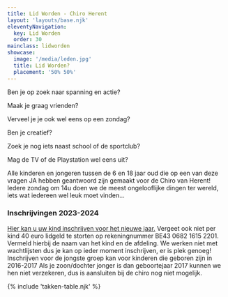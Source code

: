 ```yaml
---
title: Lid Worden - Chiro Herent
layout: 'layouts/base.njk'
eleventyNavigation:
  key: Lid Worden
  order: 30
mainclass: lidworden
showcase: 
  image: '/media/leden.jpg'
  title: Lid Worden?
  placement: '50% 50%'
---
```


Ben je op zoek naar spanning en actie?

Maak je graag vrienden?

Verveel je je ook wel eens op een zondag?

Ben je creatief?

Zoek je nog iets naast school of de sportclub?

Mag de TV of de Playstation wel eens uit?

Alle kinderen en jongeren tussen de 6 en 18 jaar oud die op een van deze vragen JA hebben geantwoord zijn gemaakt voor de Chiro van Herent! Iedere zondag om 14u doen we de meest ongelooflijke dingen ter wereld, iets wat iedereen wel leuk moet vinden...

### Inschrijvingen 2023-2024

[Hier kan u uw kind inschrijven voor het nieuwe jaar.](https://docs.google.com/forms/d/e/1FAIpQLSfq8TBhX4lqq-df-EHd1sh4O5Mmmcu-7Wm5Tz3u_RE57Ji-TA/viewform) Vergeet ook niet per kind 40 euro lidgeld te storten op rekeningnummer BE43 0682 1615 2201. Vermeld hierbij de naam van het kind en de afdeling. We werken niet met wachtlijsten dus je kan op ieder moment inschrijven, er is plek genoeg! Inschrijven voor de jongste groep kan voor kinderen die geboren zijn in 2016-2017 Als je zoon/dochter jonger is dan geboortejaar 2017 kunnen we hen niet verzekeren, dus is aansluiten bij de chiro nog niet mogelijk.

{% include 'takken-table.njk' %}